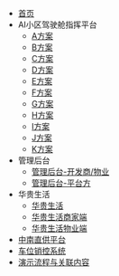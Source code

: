 * [首页](index)
* AI小区驾驶舱指挥平台
    * [A方案    ](AIOperationSystem-WebA)
    * [B方案    ](AIOperationSystem-WebB)
    * [C方案](AIOperationSystem-WebC)
    * [D方案](AIOperationSystem-WebD)
    * [E方案](AIOperationSystem-WebE)
    * [F方案](AIOperationSystem-WebF)
    * [G方案](AIOperationSystem-WebG)
    * [H方案](AIOperationSystem-WebH)
    * [I方案](AIOperationSystem-WebI)
    * [J方案](AIOperationSystem-WebJ)
    * [K方案](AIOperationSystem-WebK)
* 管理后台
    * [管理后台-开发商/物业](AIOperationSystem-Tenant)
    * [管理后台-平台方](AIOperationSystem-Platform)
* 华贵生活
    * [华贵生活](App-User)
    * [华贵生活商家端](App-Shop)
    * [华贵生活物业端](App-Property)
* [中南直供平台](DirectSupply)
* [车位销控系统](SalesControlPlatform)
* [演示流程与关联内容](Demo)